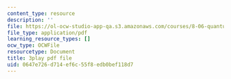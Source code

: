 ```yaml
---
content_type: resource
description: ''
file: https://ol-ocw-studio-app-qa.s3.amazonaws.com/courses/8-06-quantum-physics-iii-spring-2018/0647e726d714ef6c55f8edb0bef118d7_NjhuAak0jmM.pdf
file_type: application/pdf
learning_resource_types: []
ocw_type: OCWFile
resourcetype: Document
title: 3play pdf file
uid: 0647e726-d714-ef6c-55f8-edb0bef118d7
---
```

